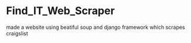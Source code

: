 # Find_IT_Web_Scraper
made a website using beatiful soup and django framework which scrapes craigslist

